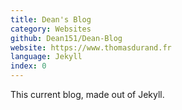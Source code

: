 ```yaml
---
title: Dean's Blog
category: Websites
github: Dean151/Dean-Blog
website: https://www.thomasdurand.fr
language: Jekyll
index: 0
---
```


This current blog, made out of Jekyll.
